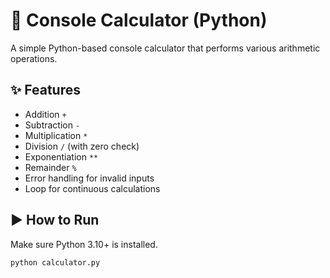# 🧮 Console Calculator (Python)

A simple Python-based console calculator that performs various arithmetic operations.

## ✨ Features
- Addition `+`
- Subtraction `-`
- Multiplication `*`
- Division `/` (with zero check)
- Exponentiation `**`
- Remainder `%`
- Error handling for invalid inputs
- Loop for continuous calculations

## ▶️ How to Run

Make sure Python 3.10+ is installed.

```bash
python calculator.py
